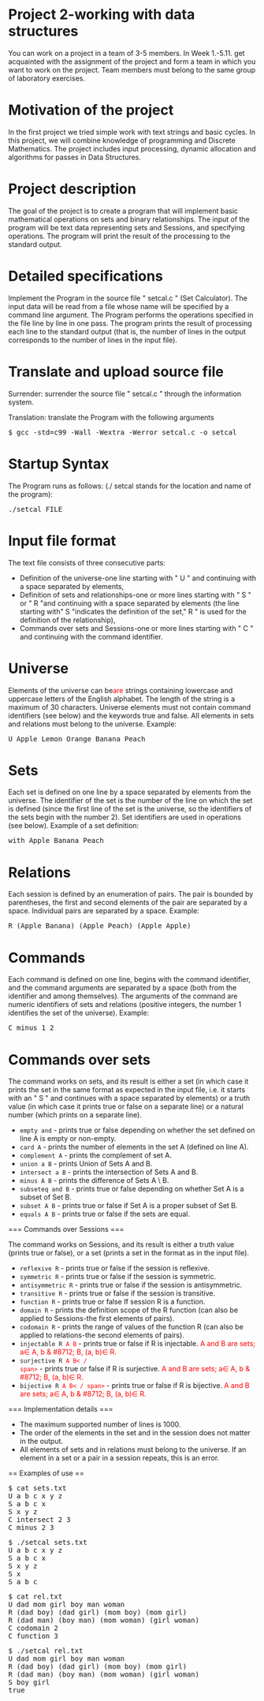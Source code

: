 # Project 2-working with data structures

You can work on a project in a team of 3-5 members. In Week 1.-5.11. get acquainted with the assignment of the project and form a team in which you want to work on the project. Team members must belong to the same group of laboratory exercises.

# Motivation of the project

In the first project we tried simple work with text strings and basic cycles. In this project, we will combine knowledge of programming and Discrete Mathematics. The project includes input processing, dynamic allocation and algorithms for passes in Data Structures.

# Project description

The goal of the project is to create a program that will implement basic mathematical operations on sets and binary relationships. The input of the program will be text data representing sets and Sessions, and specifying operations. The program will print the result of the processing to the standard output.

# Detailed specifications

Implement the Program in the source file " setcal.c " (Set Calculator). The input data will be read from a file whose name will be specified by a command line argument. The Program performs the operations specified in the file line by line in one pass. The program prints the result of processing each line to the standard output (that is, the number of lines in the output corresponds to the number of lines in the input file).

# Translate and upload source file

Surrender: surrender the source file " setcal.c " through the information system.

Translation: translate the Program with the following arguments

<pre>$ gcc -std=c99 -Wall -Wextra -Werror setcal.c -o setcal</pre>

# Startup Syntax

The Program runs as follows: (./ setcal stands for the location and name of the program):

<pre>./setcal FILE</pre>

# Input file format

The text file consists of three consecutive parts:
- Definition of the universe-one line starting with " U " and continuing with a space separated by elements,
- Definition of sets and relationships-one or more lines starting with " S " or " R "and continuing with a space separated by elements (the line starting with" S "indicates the definition of the set," R " is used for the definition of the relationship),
- Commands over sets and Sessions-one or more lines starting with " C " and continuing with the command identifier.
# Universe

Elements of the universe can be</s><span style= "color: red">are</span> strings containing lowercase and uppercase letters of the English alphabet. The length of the string is a maximum of 30 characters. Universe elements must not contain command identifiers (see below) and the keywords true and false. All elements in sets and relations must belong to the universe. Example:
<pre>U Apple Lemon Orange Banana Peach</pre>

# Sets

Each set is defined on one line by a space separated by elements from the universe. The identifier of the set is the number of the line on which the set is defined (since the first line of the set is the universe, so the identifiers of the sets begin with the number 2). Set identifiers are used in operations (see below). Example of a set definition:
<pre>with Apple Banana Peach</pre>

# Relations

Each session is defined by an enumeration of pairs. The pair is bounded by parentheses, the first and second elements of the pair are separated by a space. Individual pairs are separated by a space. Example:
<pre>R (Apple Banana) (Apple Peach) (Apple Apple)</pre>


# Commands

Each command is defined on one line, begins with the command identifier, and the command arguments are separated by a space (both from the identifier and among themselves). The arguments of the command are numeric identifiers of sets and relations (positive integers, the number 1 identifies the set of the universe). Example:
<pre>C minus 1 2</pre>

# Commands over sets

The command works on sets, and its result is either a set (in which case it prints the set in the same format as expected in the input file, i.e. it starts with an " S " and continues with a space separated by elements) or a truth value (in which case it prints true or false on a separate line) or a natural number (which prints on a separate line).

* <code>empty and</code> - prints true or false depending on whether the set defined on line A is empty or non-empty.
* <code>card A</code> - prints the number of elements in the set A (defined on line A).
* <code>complement A</code> - prints the complement of set A.
* <code>union a B</code> - prints Union of Sets A and B.
* <code>intersect a B</code> - prints the intersection of Sets A and B.
* <code>minus A B</code> - prints the difference of Sets A \ B.
* <code>subseteq and B</code> - prints true or false depending on whether Set A is a subset of Set B.
* <code>subset A B</code> - prints true or false if Set A is a proper subset of Set B.
* <code>equals A B</code> - prints true or false if the sets are equal.

=== Commands over Sessions ===

The command works on Sessions, and its result is either a truth value (prints true or false), or a set (prints a set in the format as in the input file).

* <code>reflexive R</code> - prints true or false if the session is reflexive.
* <code>symmetric R</code> - prints true or false if the session is symmetric.
* <code>antisymmetric R</code> - prints true or false if the session is antisymmetric.
* <code>transitive R</code> - prints true or false if the session is transitive.
* <code>function R</code> - prints true or false If session R is a function.
* <code>domain R</code> - prints the definition scope of the R function (can also be applied to Sessions-the first elements of pairs).
* <code>codomain R</code> - prints the range of values of the function R (can also be applied to relations-the second elements of pairs).
* <code>injectable R <span style="color:red" >A B</span></code> - prints true or false if R is injectable. <span style= "color:red">A and B are sets; a&#8712; A, b & #8712; B, (a, b)&#8712; R.</span>
* <code>surjective R <span style= "color:red">A B< / span></code> - prints true or false if R is surjective. <span style= "color:red">A and B are sets; a&#8712; A, b & #8712; B, (a, b)&#8712; R.</span>
* <code>bijective R <span style= "color:red">A B< / span></code> - prints true or false if R is bijective. <span style= "color:red">A and B are sets; a&#8712; A, b & #8712; B, (a, b)&#8712; R.</span>

=== Implementation details ===

* The maximum supported number of lines is 1000.
* The order of the elements in the set and in the session does not matter in the output.
* All elements of sets and in relations must belong to the universe. If an element in a set or a pair in a session repeats, this is an error.

== Examples of use  ==

<pre>$ cat sets.txt
U a b c x y z
S a b c x
S x y z
C intersect 2 3
C minus 2 3</pre>
<pre>$ ./setcal sets.txt
U a b c x y z
S a b c x
S x y z
S x
S a b c</pre>

<pre>$ cat rel.txt
U dad mom girl boy man woman
R (dad boy) (dad girl) (mom boy) (mom girl)
R (dad man) (boy man) (mom woman) (girl woman)
C codomain 2
C function 3</pre>
<pre>$ ./setcal rel.txt
U dad mom girl boy man woman
R (dad boy) (dad girl) (mom boy) (mom girl)
R (dad man) (boy man) (mom woman) (girl woman)
S boy girl
true</pre>